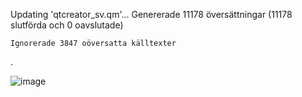 
Updating 'qtcreator_sv.qm'...
    Genererade 11178 översättningar (11178 slutförda och 0 oavslutade)
    
    Ignorerade 3847 oöversatta källtexter

.


![image](https://github.com/user-attachments/assets/ab17f0c3-9472-4bad-a0d6-0bc832410b8d)
